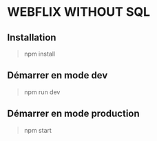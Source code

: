# WEBFLIX WITHOUT SQL

## Installation
> npm install

## Démarrer en mode dev
> npm run dev


## Démarrer en mode production
> npm start